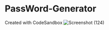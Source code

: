 # PassWord-Generator
Created with CodeSandbox
![Screenshot (124)](https://user-images.githubusercontent.com/98319826/211261477-f6407269-6322-4e73-acd6-70884daced2a.png)
